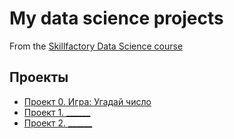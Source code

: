 # My data science projects
From the [Skillfactory Data Science course](https://skillfactory.ru/data-scientist)

## Проекты

* [Проект 0. Игра: Угадай число](https://github.com/askornyakov1977/Skillfactory-DST/tree/main/Project_0)
* [Проект 1. ______]()
* [Проект 2. ______]()